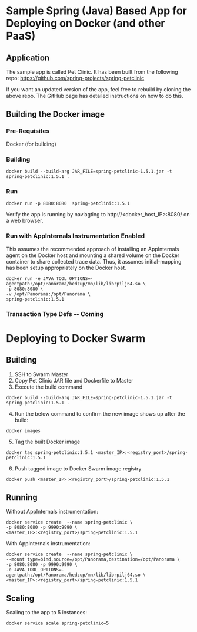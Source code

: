 # Sample Spring (Java) Based App for Deploying on Docker (and other PaaS)

## Application
The sample app is called Pet Clinic. It has been built from the following repo: https://github.com/spring-projects/spring-petclinic

If you want an updated version of the app, feel free to rebuild by cloning the above repo. The GitHub page has detailed instructions on how to do this.

## Building the Docker image
### Pre-Requisites
Docker (for building)

### Building

```
docker build --build-arg JAR_FILE=spring-petclinic-1.5.1.jar -t spring-petclinic:1.5.1 .
```
### Run

```
docker run -p 8080:8080  spring-petclinic:1.5.1
```

Verify the app is running by naviagting to http://<docker_host_IP>:8080/ on a web browser.

### Run with AppInternals Instrumentation Enabled

This assumes the recommended approach of installing an AppInternals agent on the Docker host and mounting a shared volume on the Docker container to share collected trace data. Thus, it assumes initial-mapping has been setup appropriately on the Docker host.

```
docker run -e JAVA_TOOL_OPTIONS=-agentpath:/opt/Panorama/hedzup/mn/lib/librpilj64.so \
-p 8080:8080 \
-v /opt/Panorama:/opt/Panorama \
spring-petclinic:1.5.1
```

### Transaction Type Defs -- Coming

# Deploying to Docker Swarm

## Building

1) SSH to Swarm Master
2) Copy Pet Clinic JAR file and Dockerfile to Master
3) Execute the build command

```
docker build --build-arg JAR_FILE=spring-petclinic-1.5.1.jar -t spring-petclinic:1.5.1 .
```

4) Run the below command to confirm the new image shows up after the build:

```
docker images
```

5) Tag the built Docker image

```
docker tag spring-petclinic:1.5.1 <master_IP>:<registry_port>/spring-petclinic:1.5.1
```

6) Push tagged image to Docker Swarm image registry
```
docker push <master_IP>:<registry_port>/spring-petclinic:1.5.1
```

## Running

Without AppInternals instrumentation:

```
docker service create  --name spring-petclinic \
-p 8080:8080 -p 9990:9990 \
<master_IP>:<registry_port>/spring-petclinic:1.5.1
```

With AppInternals instrumentation:

```
docker service create  --name spring-petclinic \
--mount type=bind,source=/opt/Panorama,destination=/opt/Panorama \
-p 8080:8080 -p 9990:9990 \
-e JAVA_TOOL_OPTIONS=-agentpath:/opt/Panorama/hedzup/mn/lib/librpilj64.so \
<master_IP>:<registry_port>/spring-petclinic:1.5.1
```
## Scaling

Scaling to the app to 5 instances:

```
docker service scale spring-petclinic=5
```
